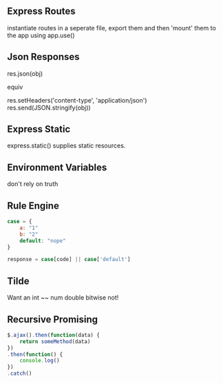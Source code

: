 Express Routes
--------------

instantiate routes in a seperate file, export them and then 'mount' them to the app using app.use()


Json Responses
--------------

res.json(obj)

equiv

res.setHeaders('content-type', 'application/json')
res.send(JSON.stringify(obj))

Express Static
--------------

express.static() supplies static resources.

Environment Variables
---------------------

don't rely on truth


Rule Engine
-----------

```javascript
case = {
    a: "1"
    b: "2"
    default: "nope"
}

response = case[code] || case['default']
```

Tilde
-----

Want an int
~~ num
double bitwise not!

Recursive Promising
-------------------

```javascript
$.ajax().then(function(data) {
    return someMethod(data)
})
.then(function() {
    console.log()
})
.catch()
```

